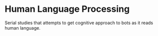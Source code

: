 # Human Language Processing
Serial studies that attempts to get cognitive approach to bots as it reads human language.

